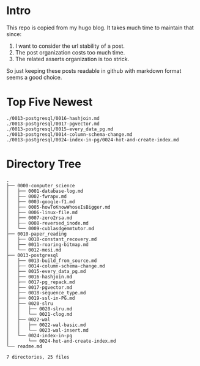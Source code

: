 # Intro
This repo is copied from my hugo blog. It takes much time to maintain that since:

1. I want to consider the url stability of a post.
2. The post organization costs too much time.
3. The related asserts organization is too strick.

So just keeping these posts readable in github with markdown format seems a good choice.

# Top Five Newest
```
./0013-postgresql/0016-hashjoin.md
./0013-postgresql/0017-pgvector.md
./0013-postgresql/0015-every_data_pg.md
./0013-postgresql/0014-column-schema-change.md
./0013-postgresql/0024-index-in-pg/0024-hot-and-create-index.md
```

# Directory Tree
```
.
├── 0000-computer_science
│   ├── 0001-database-log.md
│   ├── 0002-fwrapv.md
│   ├── 0003-google-f1.md
│   ├── 0005-howToKnowWhoseIsBigger.md
│   ├── 0006-linux-file.md
│   ├── 0007-zero2rsa.md
│   ├── 0008-reversed_inode.md
│   └── 0009-cublasdgemmtutor.md
├── 0010-paper_reading
│   ├── 0010-constant_recovery.md
│   ├── 0011-roaring-bitmap.md
│   └── 0012-mesi.md
├── 0013-postgresql
│   ├── 0013-build_from_source.md
│   ├── 0014-column-schema-change.md
│   ├── 0015-every_data_pg.md
│   ├── 0016-hashjoin.md
│   ├── 0017-pg_repack.md
│   ├── 0017-pgvector.md
│   ├── 0018-sequence_type.md
│   ├── 0019-ssl-in-PG.md
│   ├── 0020-slru
│   │   ├── 0020-slru.md
│   │   └── 0021-clog.md
│   ├── 0022-wal
│   │   ├── 0022-wal-basic.md
│   │   └── 0023-wal-insert.md
│   └── 0024-index-in-pg
│       └── 0024-hot-and-create-index.md
└── readme.md

7 directories, 25 files
```


